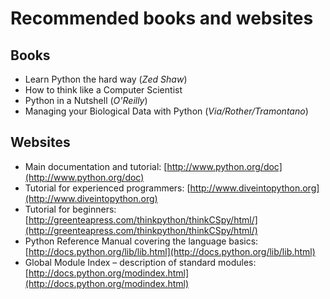 
# Recommended books and websites

## Books

* Learn Python the hard way (*Zed Shaw*)
* How to think like a Computer Scientist
* Python in a Nutshell (*O'Reilly*)
* Managing your Biological Data with Python (*Via/Rother/Tramontano*)

## Websites

* Main documentation and tutorial: [http://www.python.org/doc](http://www.python.org/doc)
* Tutorial for experienced programmers: [http://www.diveintopython.org](http://www.diveintopython.org)
* Tutorial for beginners: [http://greenteapress.com/thinkpython/thinkCSpy/html/](http://greenteapress.com/thinkpython/thinkCSpy/html/)
* Python Reference Manual covering the language basics: [http://docs.python.org/lib/lib.html](http://docs.python.org/lib/lib.html)
* Global Module Index – description of standard modules:
[http://docs.python.org/modindex.html](http://docs.python.org/modindex.html)
